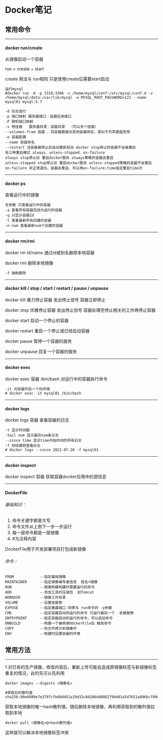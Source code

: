 # Docker笔记

## 常用命令

----

#### docker run/create

从镜像启动一个容器

run = create + start

create 用法与 run相同 只是使用create后需要start启动

```shell
运行mysql
#docker run -d -p 3310:3306 -v /home/mysql/conf:/etc/mysql/conf.d -v /home/mysql/data:/var/lib/mysql -e MYSQL_ROOT_PASSWORD=123 --name mysql01 mysql:5.7

-d 后台运行
-p 端口映射 服务器端口：容器应用端口
-P 随机端口映射
-v 卷挂载   服务器目录：容器目录  （可以多个挂载）
--volumes-from 容器 ，将容器数据与其他容器绑定，类似于共享硬盘思想
-e 容器配置
--name 容器命名
--restart 当容器被停止后自动重新启动 docker stop停止的容器不会被重启
有三种重启模式 always、unless-stopped、on-failure
always stop停止后 重启docker服务 always策略的容器会重启
unless-stopped stop停止后 重启docker服务 unless-stopped策略的容器不会重启
on-failure 非正常退出，容器会重启，可以用on-failure:time指定重启time次
```

---

#### docker ps

查看运行中的镜像

```shell
无参数 只查看运行中的容器
-a 查看所有容器包括为运行的容器
-q 只显示容器Id
-l 查看最新所有创建的容器
-n num 查看最新num个创建的容器
```

----

#### docker rm/rmi

docker rm id/name 通过id或别名删除本地容器

docker rmi 删除本地镜像

```shell
-f 强制删除
```

----

#### docker kill / stop / start / restart / pause / unpause

docker kill 暴力停止容器 发出停止信号 容器立即停止

docker stop 优雅停止容器 发出停止信号 容器处理完停止相关的工作再停止容器

docker start 启动一个停止的容器

docker restart 重启一个停止或已经启动容器

docker pause 暂停一个容器的服务

docker unpause 回复一个容器的服务

----

#### docker exec

docker exec 容器 /bin/bash 对运行中的容器执行命令

```shell
-it 对容器开启一个伪终端
# docker exec -it mysql01 /bin/bash
```

----

####  docker logs

docker logs 容器  查看容器的日志

```shell
-t 显示时间戳
-tail num 显示最后num条日志
--since time 显示time开始时间的所有日志
-f 持续跟踪查看日志
# docker logs --since 2021-07-20 -f mysql01 
```

----

#### docker inspect

docker inspect 容器  获取容器docker应用中的源信息

----

#### DockerFile

###### 基础知识：

1. 命令关键字都是大写
2. 命令文件从上倒下一步一步运行
3. 每一层命令都是一层镜像
4. #为注释内容

DockerFile用于开发部署项目打包成新镜像

###### 命令：

```shell
FROM 			--指定基础镜像
MAINTAINER 		--指定镜像编写者信息  姓名+镜像
RUN  			--镜像构建构建时需要运行的命令
ADD  			--添加工具的压缩包  如Tomcat
WORKDIR  		--镜像工作目录 
VOLUME  		--设置挂载卷
EXPOSE 			--指定暴露端口 同等与 run命令的 -p参数
CMD   			--指定容器启动的运行的命令 只运行最后一个  会被替换
ENTRYPOINT 		--指定容器启动的运行的命令，可以追加命令
ONBUILD			--构建一个被继承DOckerFile后 触发命令
COPY			--将文件拷贝到镜像中
ENV				--构建时设置容器的环境
```

## 常用方法

----

1.对已有的生产镜像，修改内容后，重新上传可能会造成原镜像标签与新镜像标签重复的情况，此时先可以先利用

```shell
docker images --digests <镜像名>

#获取后的散列值
sha256:99e0989e7e3797cfbdb8d51a19d32c8d286dd8862794d01a547651a896bcf00c
```

获取本地镜像的唯一hash散列值，随后删除本地镜像，再利用获取到的散列值拉取到本地

```shell
docker pull <镜像名>@<hash散列值>
```

这样就可以解决本地镜像标签冲突

